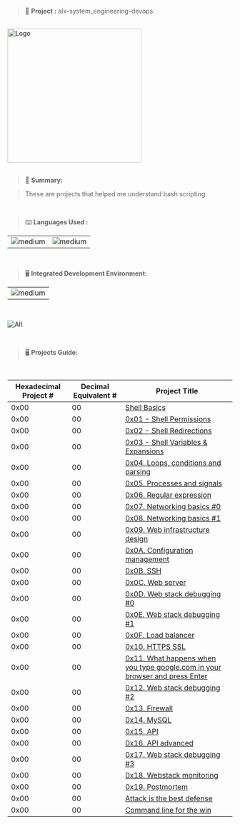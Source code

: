 > 🚧 **Project :** alx-system_engineering-devops

<br>

<div>
  <a href="https://github.com/iamnotnato/alx-system_engineering-devops">
    <img src="https://github.com/iamnotnato/alx-system_engineering-devops/blob/master/images/devops.jpg" alt="Logo" width="300" height="300">
  </a>
</div>

<br>

> 📝 **Summary:**

> These are projects that helped me understand bash scripting.

<br>

> ⌨️ **Languages Used :**

<table>
  <tr>
    <td><img alt="medium" src="https://img.shields.io/badge/Shell_Script-121011?style=for-the-badge&logo=gnu-bash&logoColor=white"></td>
    <td><img alt="medium" src="https://img.shields.io/badge/Markdown-000000?style=for-the-badge&logo=markdown&logoColor=white"></td>
  </tr>
</table>

<br>

> 🖥️ **Integrated Development Environment:**

<table>
  <tr>
<td><img alt="medium" src="https://img.shields.io/badge/Emacs-%237F5AB6.svg?&style=for-the-badge&logo=gnu-emacs&logoColor=white"></td>
  </tr>
</table>

<br>

![Alt](https://repobeats.axiom.co/api/embed/91ac37b53e43b84fc8bee59df74f32cb4c53c465.svg "Repobeats analytics image")


<br>

> 🖥️ **Projects Guide:**

<br>

| Hexadecimal Project # |  Decimal Equivalent # | Project Title                                                                                                                                                |
| --------------------- | --------------------- | ------------------------------------------------------------------------------------------------------------------------------------------------------------ |
|           0x00        |         00            | [Shell Basics](./0x00-shell_basics)                                                                                                                          | 
|           0x00        |         00            | [0x01 - Shell Permissions](./0x01-shell_permissions)                                                                                                         |
|           0x00        |         00            | [0x02 - Shell Redirections](./0x02-shell_redirections)                      	                                                                               | 
|           0x00        |         00            | [0x03 - Shell Variables & Expansions](./0x03-shell_variables_expansions)                                                                                     | 
|           0x00        |         00            | [0x04. Loops, conditions and parsing](./0x04-loops_conditions_and_parsing)                                                                                   | 
|           0x00        |         00            | [0x05. Processes and signals](./0x05-processes_and_signals)                                                                                                  |
|           0x00        |         00            | [0x06. Regular expression](./0x06-regular_expressions)                                                                                                       | 
|           0x00        |         00            | [0x07. Networking basics #0](./0x07-networking_basics)                                                                                                       | 
|           0x00        |         00            | [0x08. Networking basics #1](./0x08-networking_basics_2)                                                                                                     | 
|           0x00        |         00            | [0x09. Web infrastructure design](./0x09-web_infrastructure_design)                                                                                          |
|           0x00        |         00            | [0x0A. Configuration management](./0x0A-configuration_management)                                                                                            | 
|           0x00        |         00            | [0x0B. SSH](./0x0B-ssh)                                                                                                                                      | 
|           0x00        |         00            | [0x0C. Web server](./0x0C-web_server)                                                                                                                        | 
|           0x00        |         00            | [0x0D. Web stack debugging #0](./0x0D-web_stack_debugging_0)                                                                                                 | 
|           0x00        |         00            | [0x0E. Web stack debugging #1](./0x0E-web_stack_debugging_1)                                                                                                 |
|           0x00        |         00            | [0x0F. Load balancer](./0x0F-load_balancer)                                                                                                                  | 
|           0x00        |         00            | [0x10. HTTPS SSL](./0x10-https_ssl)                                                                                                                          | 
|           0x00        |         00            | [0x11. What happens when you type google.com in your browser and press Enter](./0x11-what_happens_when_your_type_google_com_in_your_browser_and_press_enter) |
|           0x00        |         00            | [0x12. Web stack debugging #2](./0x12-web_stack_debugging_2)                                                                                                 | 
|           0x00        |         00            | [0x13. Firewall](./0x13-firewall)                                                                                                                            | 
|           0x00        |         00            | [0x14. MySQL](./0x14-mysql)                                                                                                                                  | 
|           0x00        |         00            | [0x15. API](./0x15-api)                                                                                                                                      |
|           0x00        |         00            | [0x16. API advanced](./0x16-api_advanced)                                                                                                                    | 
|           0x00        |         00            | [0x17. Web stack debugging #3](./0x17-web_stack_debugging_3)                                                                                                 |
|           0x00        |         00            | [0x18. Webstack monitoring](./0x18-webstack_monitoring)                                                                                                      |
|           0x00        |         00            | [0x19. Postmortem](./0x19-postmortem)                                                                                                                        | 
|           0x00        |         00            | [Attack is the best defense](./attack_is_the_best_defense)                                                                                                   | 
|           0x00        |         00            | [Command line for the win](./command_line_for_the_win)                                                                                                       |
